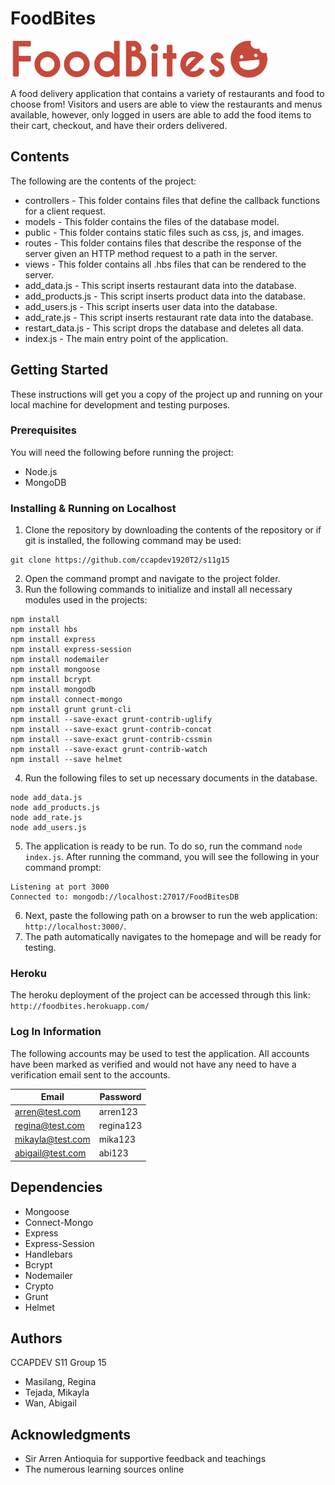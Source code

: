 # FoodBites

![GitHub Logo](/public/images/logo.png)

A food delivery application that contains a variety of restaurants and food to choose from! Visitors and users are able to view the restaurants and menus available, however, only logged in users are able to add the food items to their cart, checkout, and have their orders delivered.

## Contents

The following are the contents of the project:
* controllers - This folder contains files that define the callback functions for a client request.
* models - This folder contains the files of the database model.
* public - This folder contains static files such as css, js, and images.
* routes - This folder contains files that describe the response of the server given an HTTP method request to a path in the server.
* views - This folder contains all .hbs files that can be rendered to the server.
* add_data.js - This script inserts restaurant data into the database.
* add_products.js - This script inserts product data into the database.
* add_users.js - This script inserts user data into the database.
* add_rate.js - This script inserts restaurant rate data into the database.
* restart_data.js - This script drops the database and deletes all data.
* index.js - The main entry point of the application.

## Getting Started

These instructions will get you a copy of the project up and running on your local machine for development and testing purposes.

### Prerequisites

You will need the following before running the project:
* Node.js
* MongoDB

### Installing & Running on Localhost

1. Clone the repository by downloading the contents of the repository or if git is installed, the following command may be used:
```
git clone https://github.com/ccapdev1920T2/s11g15
```
2. Open the command prompt and navigate to the project folder.
3. Run the following commands to initialize and install all necessary modules used in the projects:
```
npm install
npm install hbs
npm install express
npm install express-session
npm install nodemailer
npm install mongoose
npm install bcrypt
npm install mongodb
npm install connect-mongo
npm install grunt grunt-cli
npm install --save-exact grunt-contrib-uglify
npm install --save-exact grunt-contrib-concat
npm install --save-exact grunt-contrib-cssmin
npm install --save-exact grunt-contrib-watch
npm install --save helmet
```
4. Run the following files to set up necessary documents in the database.
```
node add_data.js
node add_products.js
node add_rate.js
node add_users.js
```
5. The application is ready to be run. To do so, run the command `node index.js`. After running the command, you will see the following in your command prompt:
```
Listening at port 3000
Connected to: mongodb://localhost:27017/FoodBitesDB
```
6. Next, paste the following path on a browser to run the web application: `http://localhost:3000/`.
7. The path automatically navigates to the homepage and will be ready for testing.

### Heroku

The heroku deployment of the project can be accessed through this link:
`http://foodbites.herokuapp.com/`

### Log In Information

The following accounts may be used to test the application. All accounts have been marked as verified and would not have any need to have a verification email sent to the accounts.

|     Email        |   Password    |
| ---------------- | ------------- |
| arren@test.com   | arren123      |
| regina@test.com  | regina123     |
| mikayla@test.com | mika123       |
| abigail@test.com | abi123        |

## Dependencies
* Mongoose
* Connect-Mongo
* Express
* Express-Session
* Handlebars
* Bcrypt
* Nodemailer
* Crypto
* Grunt
* Helmet

## Authors
CCAPDEV S11 Group 15
* Masilang, Regina
* Tejada, Mikayla
* Wan, Abigail


## Acknowledgments
* Sir Arren Antioquia for supportive feedback and teachings
* The numerous learning sources online

